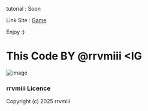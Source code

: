 tutorial : Soon

Link Site : [Game](https://rrvmiii.github.io/Candy-Cruch/)

Enjoy :)

# This Code BY @rrvmiii <IG

![image](https://github.com/user-attachments/assets/3ad85df8-bb85-4f8d-a351-a8d6f0ea2ded)

### rrvmiii Licence
Copyright (c) 2025 rrvmiii
